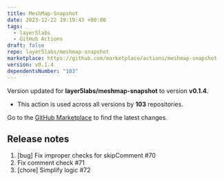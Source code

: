 ```yaml
---
title: MeshMap-Snapshot
date: 2023-12-22 19:19:43 +00:00
tags:
  - layer5labs
  - GitHub Actions
draft: false
repo: layer5labs/meshmap-snapshot
marketplace: https://github.com/marketplace/actions/meshmap-snapshot
version: v0.1.4
dependentsNumber: "103"
---
```



Version updated for **layer5labs/meshmap-snapshot** to version **v0.1.4**.
- This action is used across all versions by **103** repositories.

Go to the [GitHub Marketplace](https://github.com/marketplace/actions/meshmap-snapshot) to find the latest changes.

## Release notes

1. [bug] Fix improper checks for skipComment #70
2. Fix comment check #71
3. [chore] Simplify logic #72
